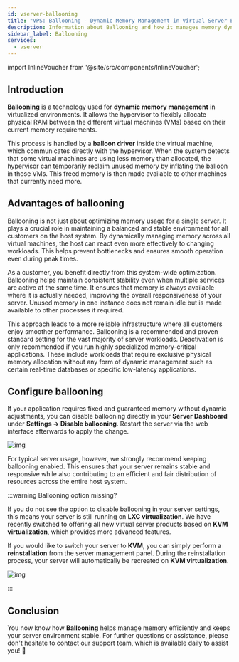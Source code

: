 ```yaml
---
id: vserver-ballooning
title: "VPS: Ballooning - Dynamic Memory Management in Virtual Server Environments"
description: Information about Ballooning and how it manages memory dynamically for VPS at ZAP-Hosting - ZAP-Hosting.com documentation
sidebar_label: Ballooning
services:
  - vserver
---
```


import InlineVoucher from '@site/src/components/InlineVoucher';

## Introduction

**Ballooning** is a technology used for **dynamic memory management** in virtualized environments. It allows the hypervisor to flexibly allocate physical RAM between the different virtual machines (VMs) based on their current memory requirements.

This process is handled by a **balloon driver** inside the virtual machine, which communicates directly with the hypervisor. When the system detects that some virtual machines are using less memory than allocated, the hypervisor can temporarily reclaim unused memory by inflating the balloon in those VMs. This freed memory is then made available to other machines that currently need more.



## Advantages of ballooning

Ballooning is not just about optimizing memory usage for a single server. It plays a crucial role in maintaining a balanced and stable environment for all customers on the host system. By dynamically managing memory across all virtual machines, the host can react even more effectively to changing workloads. This helps prevent bottlenecks and ensures smooth operation even during peak times.

As a customer, you benefit directly from this system-wide optimization. Ballooning helps maintain consistent stability even when multiple services are active at the same time. It ensures that memory is always available where it is actually needed, improving the overall responsiveness of your server. Unused memory in one instance does not remain idle but is made available to other processes if required.

This approach leads to a more reliable infrastructure where all customers enjoy smoother performance. Ballooning is a recommended and proven standard setting for the vast majority of server workloads. Deactivation is only recommended if you run highly specialized memory-critical applications. These include workloads that require exclusive physical memory allocation without any form of dynamic management such as certain real-time databases or specific low-latency applications.



## Configure ballooning

If your application requires fixed and guaranteed memory without dynamic adjustments, you can disable ballooning directly in your **Server Dashboard** under **Settings → Disable ballooning**. Restart the server via the web interface afterwards to apply the change.

![img](https://screensaver01.zap-hosting.com/index.php/s/zK92KzbQ7LQe79d/download)

For typical server usage, however, we strongly recommend keeping ballooning enabled. This ensures that your server remains stable and responsive while also contributing to an efficient and fair distribution of resources across the entire host system.

:::warning Ballooning option missing?

If you do not see the option to disable ballooning in your server settings, this means your server is still running on **LXC virtualization**. We have recently switched to offering all new virtual server products based on **KVM virtualization**, which provides more advanced features.

If you would like to switch your server to **KVM**, you can simply perform a **reinstallation** from the server management panel. During the reinstallation process, your server will automatically be recreated on **KVM virtualization**.

![img](https://screensaver01.zap-hosting.com/index.php/s/Mcq4SyD92XKSZ3E/download)

:::

## Conclusion

You now know how **Ballooning** helps manage memory efficiently and keeps your server environment stable. For further questions or assistance, please don't hesitate to contact our support team, which is available daily to assist you! 🙂

<InlineVoucher />


<InlineVoucher />
